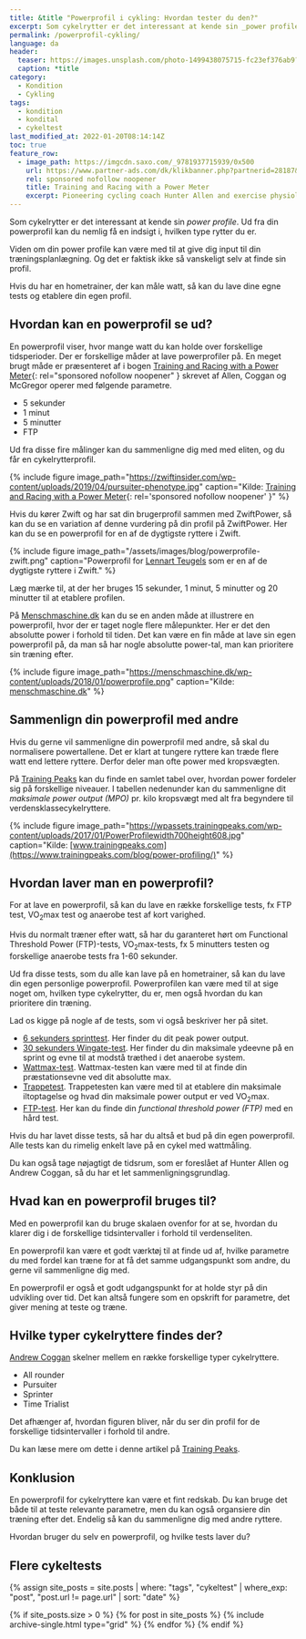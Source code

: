 ```yaml
---
title: &title "Powerprofil i cykling: Hvordan tester du den?"
excerpt: Som cykelrytter er det interessant at kende sin _power profile_. Ud fra din powerprofil kan du nemlig få en indsigt i, hvilken type rytter du er.
permalink: /powerprofil-cykling/
language: da
header:
  teaser: https://images.unsplash.com/photo-1499438075715-fc23ef376ab9?ixlib=rb-1.2.1&ixid=MnwxMjA3fDB8MHxzZWFyY2h8MzN8fGJpa2luZ3xlbnwwfDB8MHx8&auto=format&fit=crop&w=400&q=5
  caption: *title
category:
  - Kondition
  - Cykling
tags:
  - kondition
  - kondital
  - cykeltest
last_modified_at: 2022-01-20T08:14:14Z
toc: true
feature_row:
  - image_path: https://imgcdn.saxo.com/_9781937715939/0x500
    url: https://www.partner-ads.com/dk/klikbanner.php?partnerid=28187&bannerid=43264&htmlurl=https://www.saxo.com/dk/training-and-racing-with-a-power-meter_hunter-allen_paperback_9781937715939
    rel: sponsored nofollow noopener
    title: Training and Racing with a Power Meter
    excerpt: Pioneering cycling coach Hunter Allen and exercise physiologists Dr. Andy Coggan and Stephen McGregor show how to use a power meter to find your baseline power data, profile your strengths and weaknesses, measure fitness and fatigue, optimize your daily workouts, peak for races, and set and adjust your racing strategy during af race.
---
```


Som cykelrytter er det interessant at kende sin _power profile_. Ud fra din powerprofil kan du nemlig få en indsigt i, hvilken type rytter du er.

Viden om din power profile kan være med til at give dig input til din træningsplanlægning. Og det er faktisk ikke så vanskeligt selv at finde sin profil.

Hvis du har en hometrainer, der kan måle watt, så kan du lave dine egne tests og etablere din egen profil.

## Hvordan kan en powerprofil se ud?

En powerprofil viser, hvor mange watt du kan holde over forskellige tidsperioder. Der er forskellige måder at lave powerprofiler på. En meget brugt måde er præsenteret af i bogen [Training and Racing with a Power Meter](https://www.partner-ads.com/dk/klikbanner.php?partnerid=28187&bannerid=43264&htmlurl=https://www.saxo.com/dk/training-and-racing-with-a-power-meter_hunter-allen_paperback_9781937715939){: rel="sponsored nofollow noopener" } skrevet af Allen, Coggan og McGregor operer med følgende parametre.

- 5 sekunder
- 1 minut
- 5 minutter
- FTP

Ud fra disse fire målinger kan du sammenligne dig med med eliten, og du får en cykelrytterprofil.

{% include figure image_path="https://zwiftinsider.com/wp-content/uploads/2019/04/pursuiter-phenotype.jpg" caption="Kilde: [Training and Racing with a Power Meter](https://www.partner-ads.com/dk/klikbanner.php?partnerid=28187&bannerid=43264&htmlurl=https://www.saxo.com/dk/training-and-racing-with-a-power-meter_hunter-allen_paperback_9781937715939){: rel='sponsored nofollow noopener' }" %}

Hvis du kører Zwift og har sat din brugerprofil sammen med ZwiftPower, så kan du se en variation af denne vurdering på din profil på ZwiftPower. Her kan du se en powerprofil for en af de dygtigste ryttere i Zwift.

{% include figure image_path="/assets/images/blog/powerprofile-zwift.png" caption="Powerprofil for [Lennart Teugels](https://zwiftpower.com/profile.php?z=1459398) som er en af de dygtigste ryttere i Zwift." %}

Læg mærke til, at der her bruges 15 sekunder, 1 minut, 5 minutter og 20 minutter til at etablere profilen.

På [Menschmaschine.dk](https://menschmaschine.dk/cykeltest/) kan du se en anden måde at illustrere en powerprofil, hvor der er taget nogle flere målepunkter. Her er det den absolutte power i forhold til tiden. Det kan være en fin måde at lave sin egen powerprofil på, da man så har nogle absolutte power-tal, man kan prioritere sin træning efter.

{% include figure image_path="https://menschmaschine.dk/wp-content/uploads/2018/01/powerprofile.png" caption="Kilde: [menschmaschine.dk](https://menschmaschine.dk/cykeltest/)" %}

## Sammenlign din powerprofil med andre

Hvis du gerne vil sammenligne din powerprofil med andre, så skal du normalisere powertallene. Det er klart at tungere ryttere kan træde flere watt end lettere ryttere. Derfor deler man ofte power med kropsvægten.

På [Training Peaks](https://www.trainingpeaks.com/blog/power-profiling/) kan du finde en samlet tabel over, hvordan power fordeler sig på forskellige niveauer. I tabellen nedenunder kan du sammenligne dit _maksimale power output (MPO)_ pr. kilo kropsvægt med alt fra begyndere til verdensklassecykelryttere.

{% include figure image_path="https://wpassets.trainingpeaks.com/wp-content/uploads/2017/01/PowerProfilewidth700height608.jpg" caption="Kilde: [www.trainingpeaks.com](https://www.trainingpeaks.com/blog/power-profiling/)"  %}

## Hvordan laver man en powerprofil?

For at lave en powerprofil, så kan du lave en række forskellige tests, fx FTP test, VO<sub>2</sub>max test og anaerobe test af kort varighed.

Hvis du normalt træner efter watt, så har du garanteret hørt om Functional Threshold Power (FTP)-tests, VO<sub>2</sub>max-tests, fx 5 minutters testen og forskellige anaerobe tests fra 1-60 sekunder.

Ud fra disse tests, som du alle kan lave på en hometrainer, så kan du lave din egen personlige powerprofil. Powerprofilen kan være med til at sige noget om, hvilken type cykelrytter, du er, men også hvordan du kan prioritere din træning.

Lad os kigge på nogle af de tests, som vi også beskriver her på sitet.

- [6 sekunders sprinttest](/6sek/). Her finder du dit peak power output.
- [30 sekunders Wingate-test](/wingate/). Her finder du din maksimale ydeevne på en sprint og evne til at modstå træthed i det anaerobe system.
- [Wattmax-test](/kondital-wattmax/). Wattmax-testen kan være med til at finde din præstationsevne ved dit absolutte max.
- [Trappetest](/trappetest-cykel/). Trappetesten kan være med til at etablere din maksimale iltoptagelse og hvad din maksimale power output er ved VO<sub>2</sub>max.
- [FTP-test](/ftp-cykling/). Her kan du finde din _functional threshold power (FTP)_ med en hård test.

Hvis du har lavet disse tests, så har du altså et bud på din egen powerprofil. Alle tests kan du rimelig enkelt lave på en cykel med wattmåling.

Du kan også tage nøjagtigt de tidsrum, som er foreslået af Hunter Allen og Andrew Coggan, så du har et let sammenligningsgrundlag.

## Hvad kan en powerprofil bruges til?

Med en powerprofil kan du bruge skalaen ovenfor for at se, hvordan du klarer dig i de forskellige tidsintervaller i forhold til verdenseliten.

En powerprofil kan være et godt værktøj til at finde ud af, hvilke parametre du med fordel kan træne for at få det samme udgangspunkt som andre, du gerne vil sammenligne dig med.

En powerprofil er også et godt udgangspunkt for at holde styr på din udvikling over tid. Det kan altså fungere som en opskrift for parametre, det giver mening at teste og træne.

## Hvilke typer cykelryttere findes der?

[Andrew Coggan](https://www.trainingpeaks.com/blog/power-profiling/) skelner mellem en række forskellige typer cykelryttere.

- All rounder
- Pursuiter
- Sprinter
- Time Trialist

Det afhænger af, hvordan figuren bliver, når du ser din profil for de forskellige tidsintervaller i forhold til andre.

Du kan læse mere om dette i denne artikel på [Training Peaks](https://www.trainingpeaks.com/blog/power-profiling/).

## Konklusion

En powerprofil for cykelryttere kan være et fint redskab. Du kan bruge det både til at teste relevante parametre, men du kan også organsiere din træning efter det. Endelig så kan du sammenligne dig med andre ryttere.

Hvordan bruger du selv en powerprofil, og hvilke tests laver du?

## Flere cykeltests

{% assign site_posts = site.posts | where: "tags", "cykeltest" | where_exp: "post", "post.url != page.url" | sort: "date" %}

<div class="feature__wrapper">

{% if site_posts.size > 0 %}
  {% for post in site_posts %}
    {% include archive-single.html type="grid" %}
  {% endfor %}
{% endif %}

</div>
